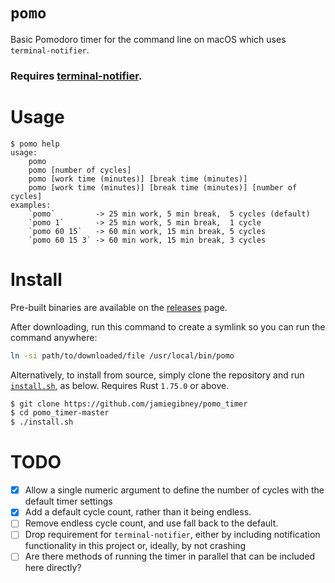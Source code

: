 # `pomo`
Basic Pomodoro timer for the command line on macOS which uses `terminal-notifier`.

### Requires [terminal-notifier](https://github.com/julienXX/terminal-notifier).

# Usage
```shell
$ pomo help
usage: 
    pomo
    pomo [number of cycles]
    pomo [work time (minutes)] [break time (minutes)]
    pomo [work time (minutes)] [break time (minutes)] [number of cycles]
examples: 
    `pomo`         -> 25 min work, 5 min break,  5 cycles (default)
    `pomo 1`       -> 25 min work, 5 min break,  1 cycle
    `pomo 60 15`   -> 60 min work, 15 min break, 5 cycles 
    `pomo 60 15 3` -> 60 min work, 15 min break, 3 cycles
```

# Install

Pre-built binaries are available on the [releases](TODO!) page.

After downloading, run this command to create a symlink so you can run the command anywhere:
```bash
ln -si path/to/downloaded/file /usr/local/bin/pomo
```

Alternatively, to install from source, simply clone the repository and run [`install.sh`](./install.sh), as below. Requires Rust `1.75.0` or above.
```bash
$ git clone https://github.com/jamiegibney/pomo_timer
$ cd pomo_timer-master
$ ./install.sh
```

# TODO
- [x] Allow a single numeric argument to define the number of cycles with the default timer settings
- [x] Add a default cycle count, rather than it being endless.
- [ ] Remove endless cycle count, and use fall back to the default.
- [ ] Drop requirement for `terminal-notifier`, either by including notification functionality in this project or, ideally, by not crashing
- [ ] Are there methods of running the timer in parallel that can be included here directly?
